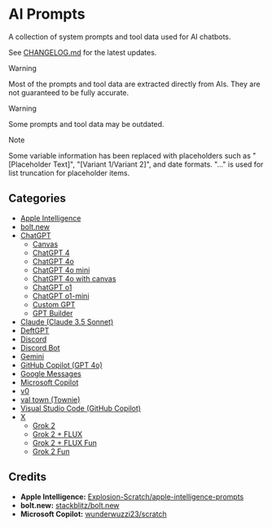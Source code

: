 # AI Prompts

A collection of system prompts and tool data used for AI chatbots.

See [CHANGELOG.md](CHANGELOG.md) for the latest updates.

> [!WARNING]
> Most of the prompts and tool data are extracted directly from AIs. They are not guaranteed to be fully accurate.

> [!WARNING]
> Some prompts and tool data may be outdated.

> [!NOTE]
> Some variable information has been replaced with placeholders such as "[Placeholder Text]", "[Variant 1/Variant 2]", and date formats. "..." is used for list truncation for placeholder items.

## Categories

- [Apple Intelligence](https://github.com/Tolga1452/ai-prompts/tree/main/Apple%20Intelligence)
- [bolt.new](https://github.com/Tolga1452/ai-prompts/tree/main/bolt.new)
- [ChatGPT](https://github.com/Tolga1452/ai-prompts/tree/main/ChatGPT)
  - [Canvas](https://github.com/Tolga1452/ai-prompts/tree/main/ChatGPT/Canvas)
  - [ChatGPT 4](https://github.com/Tolga1452/ai-prompts/tree/main/ChatGPT/ChatGPT%204)
  - [ChatGPT 4o](https://github.com/Tolga1452/ai-prompts/tree/main/ChatGPT/ChatGPT%204o)
  - [ChatGPT 4o mini](https://github.com/Tolga1452/ai-prompts/tree/main/ChatGPT/ChatGPT%204o%20mini)
  - [ChatGPT 4o with canvas](https://github.com/Tolga1452/ai-prompts/tree/main/ChatGPT/ChatGPT%204o%20with%20canvas)
  - [ChatGPT o1](https://github.com/Tolga1452/ai-prompts/tree/main/ChatGPT/ChatGPT%20o1)
  - [ChatGPT o1-mini](https://github.com/Tolga1452/ai-prompts/tree/main/ChatGPT/ChatGPT%20o1-mini)
  - [Custom GPT](https://github.com/Tolga1452/ai-prompts/tree/main/ChatGPT/Custom%20GPT)
  - [GPT Builder](https://github.com/Tolga1452/ai-prompts/tree/main/ChatGPT/GPT%20Builder)
- [Claude (Claude 3.5 Sonnet)](https://github.com/Tolga1452/ai-prompts/tree/main/Claude/Claude%203.5%20Sonnet)
- [DeftGPT](https://github.com/Tolga1452/ai-prompts/tree/main/DeftGPT)
- [Discord](https://github.com/Tolga1452/ai-prompts/tree/main/Discord)
- [Discord Bot](https://github.com/Tolga1452/ai-prompts/tree/main/Discord%20Bot)
- [Gemini](https://github.com/Tolga1452/ai-prompts/tree/main/Gemini)
- [GitHub Copilot (GPT 4o)](https://github.com/Tolga1452/ai-prompts/tree/main/GitHub/Copilot/GPT%204o)
- [Google Messages](https://github.com/Tolga1452/ai-prompts/tree/main/Google%20Messages)
- [Microsoft Copilot](https://github.com/Tolga1452/ai-prompts/tree/main/Microsoft%20Copilot)
- [v0](https://github.com/Tolga1452/ai-prompts/tree/main/v0)
- [val town (Townie)](https://github.com/Tolga1452/ai-prompts/tree/main/val%20town/Townie)
- [Visual Studio Code (GitHub Copilot)](https://github.com/Tolga1452/ai-prompts/tree/main/Visual%20Studio%20Code/GitHub%20Copilot)
- [X](https://github.com/Tolga1452/ai-prompts/tree/main/X)
  - [Grok 2](https://github.com/Tolga1452/ai-prompts/tree/main/X/Grok%202)
  - [Grok 2 + FLUX](https://github.com/Tolga1452/ai-prompts/tree/main/X/Grok%202%20+%20FLUX)
  - [Grok 2 + FLUX Fun](https://github.com/Tolga1452/ai-prompts/tree/main/X/Grok%202%20+%20FLUX%20Fun)
  - [Grok 2 Fun](https://github.com/Tolga1452/ai-prompts/tree/main/X/Grok%202%20Fun)

## Credits

- **Apple Intelligence:** [Explosion-Scratch/apple-intelligence-prompts](https://github.com/Explosion-Scratch/apple-intelligence-prompts)
- **bolt.new:** [stackblitz/bolt.new](https://github.com/stackblitz/bolt.new)
- **Microsoft Copilot:** [wunderwuzzi23/scratch](https://github.com/wunderwuzzi23/scratch)

